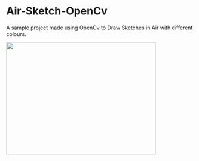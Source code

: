 # Air-Sketch-OpenCv
A sample project made using OpenCv to Draw Sketches in Air with different colours.


<img src="https://github.com/JATHISWAR/Air-Sketch-OpenCv/blob/main/Screenshot%202021-03-30%20at%201.03.58%20PM.png" width="400" height="300"/>

